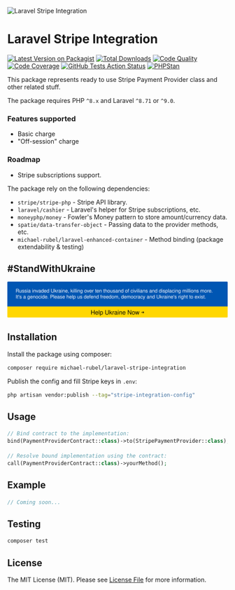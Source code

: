 ![Laravel Stripe Integration](https://user-images.githubusercontent.com/37669560/163988680-2172332f-a735-4429-adc2-7f1bedac130d.png)

# Laravel Stripe Integration
[![Latest Version on Packagist](https://img.shields.io/packagist/v/michael-rubel/laravel-stripe-integration.svg?style=flat-square&logo=packagist)](https://packagist.org/packages/michael-rubel/laravel-stripe-integration)
[![Total Downloads](https://img.shields.io/packagist/dt/michael-rubel/laravel-stripe-integration.svg?style=flat-square&logo=packagist)](https://packagist.org/packages/michael-rubel/laravel-stripe-integration)
[![Code Quality](https://img.shields.io/scrutinizer/quality/g/michael-rubel/laravel-stripe-integration.svg?style=flat-square&logo=scrutinizer)](https://scrutinizer-ci.com/g/michael-rubel/laravel-stripe-integration/?branch=main)
[![Code Coverage](https://img.shields.io/scrutinizer/coverage/g/michael-rubel/laravel-stripe-integration.svg?style=flat-square&logo=scrutinizer)](https://scrutinizer-ci.com/g/michael-rubel/laravel-stripe-integration/?branch=main)
[![GitHub Tests Action Status](https://img.shields.io/github/workflow/status/michael-rubel/laravel-stripe-integration/run-tests/main?style=flat-square&label=tests&logo=github)](https://github.com/michael-rubel/laravel-stripe-integration/actions)
[![PHPStan](https://img.shields.io/github/workflow/status/michael-rubel/laravel-stripe-integration/phpstan/main?style=flat-square&label=larastan&logo=laravel)](https://github.com/michael-rubel/laravel-stripe-integration/actions)

This package represents ready to use Stripe Payment Provider class and other related stuff.

The package requires PHP `^8.x` and Laravel `^8.71` or `^9.0`.

### Features supported
- Basic charge
- "Off-session" charge

### Roadmap
- Stripe subscriptions support.

The package rely on the following dependencies:
- `stripe/stripe-php` - Stripe API library.
- `laravel/cashier` - Laravel's helper for Stripe subscriptions, etc.
- `moneyphp/money` - Fowler's Money pattern to store amount/currency data.
- `spatie/data-transfer-object` - Passing data to the provider methods, etc.
- `michael-rubel/laravel-enhanced-container` - Method binding (package extendability & testing)

## #StandWithUkraine
[![SWUbanner](https://raw.githubusercontent.com/vshymanskyy/StandWithUkraine/main/banner2-direct.svg)](https://github.com/vshymanskyy/StandWithUkraine/blob/main/docs/README.md)

## Installation
Install the package using composer:
```bash
composer require michael-rubel/laravel-stripe-integration
```

Publish the config and fill Stripe keys in `.env`:
```bash
php artisan vendor:publish --tag="stripe-integration-config"
```

## Usage
```php
// Bind contract to the implementation:
bind(PaymentProviderContract::class)->to(StripePaymentProvider::class);

// Resolve bound implementation using the contract:
call(PaymentProviderContract::class)->yourMethod();
```

## Example
```php
// Coming soon...
```

## Testing
```bash
composer test
```

## License
The MIT License (MIT). Please see [License File](LICENSE.md) for more information.

